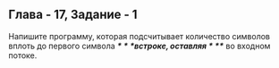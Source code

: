 ## Глава - 17, Задание - 1 

Напишите программу, которая подсчитывает количество символов вплоть до
первого символа ***$*** в строке, оставляя ***$*** во входном потоке.
